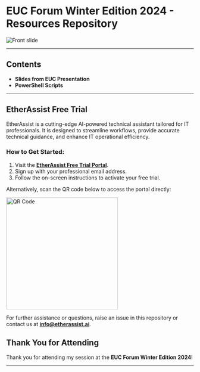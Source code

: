 # **EUC Forum Winter Edition 2024 - Resources Repository**

![Front slide](https://github.com/user-attachments/assets/e7fa33bb-83ac-4f07-a404-e0e25178f888)

---

## **Contents**
- **Slides from EUC Presentation**
- **PowerShell Scripts**

---

## **EtherAssist Free Trial**

EtherAssist is a cutting-edge AI-powered technical assistant tailored for IT professionals. It is designed to streamline workflows, provide accurate technical guidance, and enhance IT operational efficiency.

### **How to Get Started:**
1. Visit the **[EtherAssist Free Trial Portal](https://www.etherassist.ai/)**.
2. Sign up with your professional email address.
3. Follow the on-screen instructions to activate your free trial.

Alternatively, scan the QR code below to access the portal directly:

<img src="https://github.com/user-attachments/assets/5e20c7d0-c865-42f6-a32c-1d400c4d1332" alt="QR Code" width="300">


For further assistance or questions, raise an issue in this repository or contact us at **[info@etherassist.ai](mailto:info@etherassist.ai)**.


## **Thank You for Attending**

Thank you for attending my session at the **EUC Forum Winter Edition 2024**!  


---
